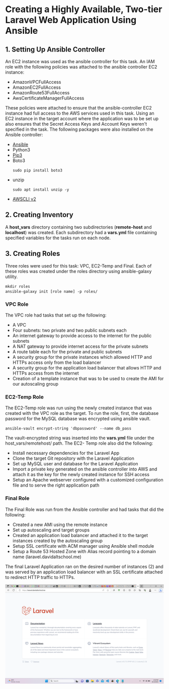 # Creating a Highly Available, Two-tier Laravel Web Application Using Ansible
## 1. Setting Up Ansible Controller
An EC2 instance was used as the ansible controller for this task. An IAM role with the following policies was attached to the ansible controller EC2 instance:
- AmazonVPCFullAccess
- AmazonEC2FullAccess
- AmazonRoute53FullAccess
- AwsCertificateManagerFullAccess

These policies were attached to ensure that the ansible-controller EC2 instance had full access to the AWS services used in this task. Using an EC2 instance in the target account where the application was to be set up also ensures that the Secret Access Keys and Account Keys weren't specified in the task.
The following packages were also installed on the Ansible controller:
- [Ansible](https://docs.ansible.com/ansible/latest/installation_guide/intro_installation.html)
- Python3
- [Pip3](https://www.educative.io/answers/installing-pip3-in-ubuntu)
- Boto3
  ```
  sudo pip install boto3
  ```
- unzip
  ```
  sudo apt install unzip -y
  ```
- [AWSCLI v2](https://docs.aws.amazon.com/cli/latest/userguide/getting-started-install.html)

## 2. Creating Inventory
A __host_vars__ directory containing two subdirectories (__remote-host__ and __localhost__) was created. Each subdirectory had a __vars.yml__ file containing specified variables for the tasks run on each node.

## 3. Creating Roles
  Three roles were used for this task: VPC, EC2-Temp and Final. Each of these roles was created under the roles directory using ansible-galaxy utility.
  ```
  mkdir roles
  ansible-galaxy init [role name] -p roles/
  ```
  ### VPC Role
  The VPC role had tasks that set up the following:
  - A VPC
  - Four subnets: two private and two public subnets each
  - An internet gateway to provide access to the internet for the public subnets
  - A NAT gateway to provide internet access for the private subnets
  - A route table each for the private and public subnets
  - A security group for the private instances which allowed HTTP and HTTPs access only from the load balancer
  - A security group for the application load balancer that allows HTTP and HTTPs access from the internet
  - Creation of a template instance that was to be used to create the AMI for our autoscaling group
    
  ### EC2-Temp Role
  The EC2-Temp role was run using the newly created instance that was created with the VPC role as the target. To run the role, first, the database password for the MySQL database was encrypted using ansible vault.
  ```
  ansible-vault encrypt-string 'dbpassword' --name db_pass
  ```
  The vault-encrypted string was inserted into the __vars.yml__ file under the host_vars/remotehost/ path.
  The EC2- Temp role also did the following:
  - Install necessary dependencies for the Laravel App
  - Clone the target Git repository with the Laravel Application
  - Set up MySQL user and database for the Laravel Application
  - Import a private key generated on the ansible controller into AWS and attach it as the key for the newly created instance for SSH access
  - Setup an Apache webserver configured with a customized configuration file and to serve the right application path
    
   ### Final Role
  The Final Role was run from the Ansible controller and had tasks that did the following:
   - Created a new AMI using the remote instance
   - Set up autoscaling and target groups
   - Created an application load balancer and attached it to the target instances created by the autoscaling group
   - Setup SSL certificate with ACM manager using Ansible shell module 
   - Setup a Route 53 Hosted Zone with Alias record pointing to a domain name (laravel.davidaltschool.me)
  
  The final Laravel Application ran on the desired number of instances (2) and was served by an application load balancer with an SSL certificate attached to redirect HTTP traffic to HTTPs.

![Laravel Web Application](laravel.png)
